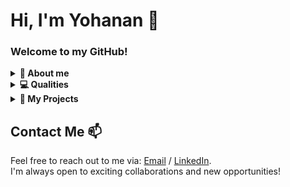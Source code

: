 # Hi, I'm Yohanan 👋

### Welcome to my GitHub!

<details>
   <summary>
      <b>👤 About me</b>
   </summary>
</br>
<p>
I'm a Software Developer and a B.Sc graduate in Computer Science and Mathematics, driven by a passion for exploring and programming with new technologies. As a full-stack developer, I thrive on building innovative and user-centered web applications. My expertise lies in JavaScript, React, Node.js, and Python, while also possessing a strong foundation in Java, C, and C++. I love creating cool projects and continuously learning in the ever-evolving world of development. Welcome to my GitHub!
</p>

</details>

<details>
   <summary>
      <b>💻 Qualities</b>
   </summary>
   
   <h3>Language | Framework | Data bases | Tech</h3>
      <ul>
         <li>Development: Python | Java | C | C++ </li>
         <li>WEB development: JavaScript | TypeScript | CSS | HTML</li>
         <li>Frameworks: React | Node.js</li>
         <li>Databases: Firebase | Mongo DB | SQL </li>
          <li>Tools: Git | Postman | Wireshark</li>
      </ul>
      
   <h3>Skills</h3>
      <ul>
         <li>Fullstack Developer</li>
         <li>Back-end</li>
         <li>Front-end</li>
         <li>Solo player</li>
         <li>Team player</li>
         <li>Self earning</li>
         <li>Curiosity and passion</li>
      </ul>
</details>

<details>
   <summary>
      <b>🚀 My Projects</b>
   </summary>
   
   <h3>Here are some of the projects I've been working on:</h3>
   
- [React Project](https://github.com/yohanankling/FlagsWars): An online board game developed using React, Node.js, TypeScript, Express, Firebase, Firestore, CSS, and Express.
- [Android Project](https://github.com/yohanankling/ICEBREAKER-Android-Chat-App): An Android app developed in Java for group and solo chatting, as well as inviting friends to play tic-tac-toe.
- [Python Project](https://github.com/yohanankling/Pokemon-Graph-Game): A repository for learning and practicing graph algorithms like Dijkstra's algorithm and TSP. I've implemented a Pokémon game where agents need to collect as many Pokémon as possible on the graph using Dijkstra's shortest path algorithm.
- [Front Css Project](https://github.com/yohanankling/Css-showcase): Full front website of CSS styles and showcases for choosing the right style code.
</details>


## Contact Me 📫
Feel free to reach out to me via:
[Email](mailto:yohanankli@gmail.com) / [LinkedIn](https://www.linkedin.com/in/yohanan-kling/).
</br>
I'm always open to exciting collaborations and new opportunities!
